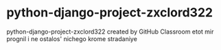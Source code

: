 # python-django-project-zxclord322
python-django-project-zxclord322 created by GitHub Classroom
etot mir prognil i ne ostalos' nichego krome stradaniye
